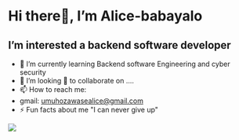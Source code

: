 # Hi there👋, I’m Alice-babayalo
## I’m interested a backend software developer
- 🌱 I’m currently learning Backend software Engineering and cyber security
- 💞️ I’m looking 👀 to collaborate on ....
- 📫 How to reach me:
- gmail: umuhozawasealice@gmail.com
- ⚡ Fun facts about me "I can never give up"

<!---
Alice-babayalo/Alice-babayalo is a ✨ special ✨ repository because its `README.md` (this file) appears on your GitHub profile.
You can click the Preview link to take a look at your changes.
--->
[![](https://visitcount.itsvg.in/api?id=Alice-babayalo&label=Profile%20Views&pretty=false)](https://visitcount.itsvg.in)
